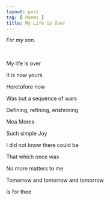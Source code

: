 ```yaml
---
layout: post
tag: [ Poems ]
title: My Life is Over
---
```


*For my son.*

<br/>

My life is over

It is now yours

Heretofore now

Was but a sequence of wars

Defining, refining, enshrining

Mea Mores

Such simple Joy

I did not know there could be

That which once was

No more matters to me

Tomorrow and tomorrow and tomorrow

Is for thee

<br/>
